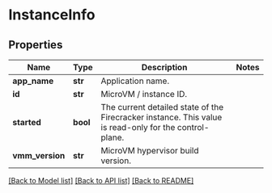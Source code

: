 # InstanceInfo

## Properties
Name | Type | Description | Notes
------------ | ------------- | ------------- | -------------
**app_name** | **str** | Application name. | 
**id** | **str** | MicroVM / instance ID. | 
**started** | **bool** | The current detailed state of the Firecracker instance. This value is read-only for the control-plane. | 
**vmm_version** | **str** | MicroVM hypervisor build version. | 

[[Back to Model list]](../README.md#documentation-for-models) [[Back to API list]](../README.md#documentation-for-api-endpoints) [[Back to README]](../README.md)

